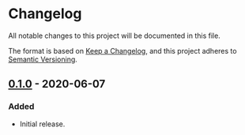 # Changelog
All notable changes to this project will be documented in this file.

The format is based on [Keep a Changelog](https://keepachangelog.com/en/1.0.0/),
and this project adheres to [Semantic Versioning](https://semver.org/spec/v2.0.0.html).

## [0.1.0] - 2020-06-07

### Added

* Initial release.

[Unreleased]: https://github.com/wearerequired/js/compare/@wearerequired/postcss-config@0.1.0...HEAD
[0.1.0]: https://github.com/wearerequired/js/releases/tag/@wearerequired/postcss-config@0.1.0
